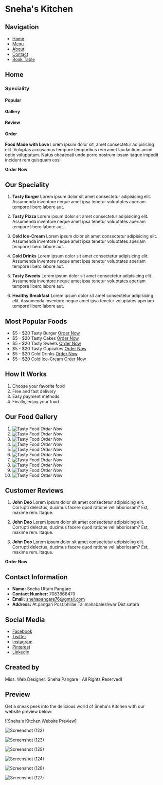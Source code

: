 # Sneha's Kitchen

## Navigation
- [Home](#)
- [Menu](#)
- [About](#)
- [Contact](#)
- [Book Table](#)

## Home
### Speciality
#### Popular
#### Gallery
#### Review
#### Order

**Food Made with Love**
Lorem ipsum dolor sit, amet consectetur adipisicing elit. Voluptas accusamus tempore temporibus rem amet laudantium animi optio voluptatum. Natus obcaecati unde porro nostrum ipsam itaque impedit incidunt rem quisquam eos!

**Order Now**

## Our Speciality
1. **Tasty Burger**
   Lorem ipsum dolor sit amet consectetur adipisicing elit. Assumenda inventore neque amet ipsa tenetur voluptates aperiam tempore libero labore aut.

2. **Tasty Pizza**
   Lorem ipsum dolor sit amet consectetur adipisicing elit. Assumenda inventore neque amet ipsa tenetur voluptates aperiam tempore libero labore aut.

3. **Cold Ice-Cream**
   Lorem ipsum dolor sit amet consectetur adipisicing elit. Assumenda inventore neque amet ipsa tenetur voluptates aperiam tempore libero labore aut.

4. **Cold Drinks**
   Lorem ipsum dolor sit amet consectetur adipisicing elit. Assumenda inventore neque amet ipsa tenetur voluptates aperiam tempore libero labore aut.

5. **Tasty Sweets**
   Lorem ipsum dolor sit amet consectetur adipisicing elit. Assumenda inventore neque amet ipsa tenetur voluptates aperiam tempore libero labore aut.

6. **Healthy Breakfast**
   Lorem ipsum dolor sit amet consectetur adipisicing elit. Assumenda inventore neque amet ipsa tenetur voluptates aperiam tempore libero labore aut.

## Most Popular Foods
- $5 - $20 Tasty Burger [Order Now](#)
- $5 - $20 Tasty Cakes [Order Now](#)
- $5 - $20 Tasty Sweets [Order Now](#)
- $5 - $20 Tasty Cupcakes [Order Now](#)
- $5 - $20 Cold Drinks [Order Now](#)
- $5 - $20 Cold Ice-Cream [Order Now](#)

## How It Works
1. Choose your favorite food
2. Free and fast delivery
3. Easy payment methods
4. Finally, enjoy your food

## Our Food Gallery
1. ![Tasty Food](image_link) *Order Now*
2. ![Tasty Food](image_link) *Order Now*
3. ![Tasty Food](image_link) *Order Now*
4. ![Tasty Food](image_link) *Order Now*
5. ![Tasty Food](image_link) *Order Now*
6. ![Tasty Food](image_link) *Order Now*
7. ![Tasty Food](image_link) *Order Now*
8. ![Tasty Food](image_link) *Order Now*
9. ![Tasty Food](image_link) *Order Now*
10. ![Tasty Food](image_link) *Order Now*

## Customer Reviews
1. **John Deo**
   Lorem ipsum dolor sit amet consectetur adipisicing elit. Corrupti delectus, ducimus facere quod ratione vel laboriosam? Est, maxime rem. Itaque.

2. **John Deo**
   Lorem ipsum dolor sit amet consectetur adipisicing elit. Corrupti delectus, ducimus facere quod ratione vel laboriosam? Est, maxime rem. Itaque.

3. **John Deo**
   Lorem ipsum dolor sit amet consectetur adipisicing elit. Corrupti delectus, ducimus facere quod ratione vel laboriosam? Est, maxime rem. Itaque.

**Order Now**

## Contact Information
- **Name:** Sneha Uttam Pangare
- **Contact Number:** 7083866470
- **Email:** snehapangare76@gmail.com
- **Address:** At.pangari Post.bhilae Tal.mahabaleshwar Dist.satara

## Social Media
- [Facebook](#)
- [Twitter](#)
- [Instagram](#)
- [Pinterest](#)
- [LinkedIn](#)

## Created by
Miss. Web Designer: Sneha Pangare | All Rights Reserved!
## Preview
Get a sneak peek into the delicious world of Sneha's Kitchen with our website preview below:

![Sneha's Kitchen Website Preview]

![Screenshot (122)](https://github.com/snehapangare/cafe_management/assets/154306103/64a32af5-4a21-487c-9f53-c6a55c1a1a62)

![Screenshot (123)](https://github.com/snehapangare/cafe_management/assets/154306103/5bee76b8-5a52-4308-9805-8c79c332cce9)

![Screenshot (129)](https://github.com/snehapangare/cafe_management/assets/154306103/1d37800f-aa8a-4872-9ff1-c115d01a9d66)

![Screenshot (124)](https://github.com/snehapangare/cafe_management/assets/154306103/a948363e-f938-429e-87e1-1d1c1ab09edb)

![Screenshot (128)](https://github.com/snehapangare/cafe_management/assets/154306103/a56f92b1-b4eb-4621-9225-599e5cbb6bc9)

![Screenshot (127)](https://github.com/snehapangare/cafe_management/assets/154306103/b0922600-da29-461f-8b74-069f45f6c1db)

